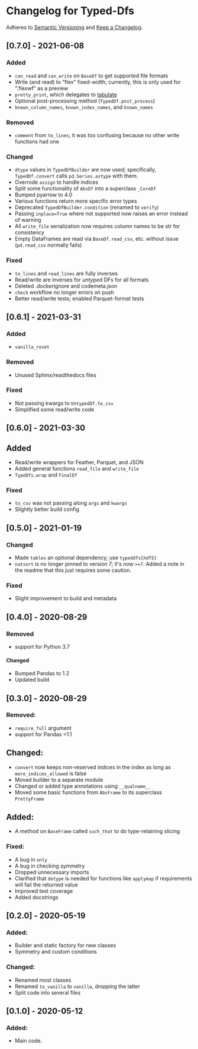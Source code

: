 # Changelog for Typed-Dfs

Adheres to [Semantic Versioning](https://semver.org/spec/v2.0.0.html) and
[Keep a Changelog](https://keepachangelog.com/en/1.0.0/).

## [0.7.0] - 2021-06-08

### Added
- `can_read` and `can_write` on `BaseDf` to get supported file formats
- Write (and read) to "flex" fixed-width;
  currently, this is only used for ".flexwf" as a preview
- `pretty_print`, which delegates to [tabulate](https://pypi.org/project/tabulate)
- Optional post-processing method (`TypedDf.post_process`)
- `known_column_names`, `known_index_names`, and `known_names`

### Removed
- `comment` from `to_lines`; it was too confusing because no other write functions had one

### Changed
- `dtype` values in `TypedDfBuilder` are now used;
  specifically, `TypedDf.convert` calls `pd.Series.astype` with them.
- Overrode `assign` to handle indices
- Split some functionality of `AbsDf` into a superclass `_CoreDf`
- Bumped pyarrow to 4.0
- Various functions return more specific error types
- Deprecated `TypedDfBuilder.condition` (renamed to `verify`)
- Passing `inplace=True` where not supported now raises an error instead of warning
- All `write_file` serialization now requires column names to be str for consistency
- Empty DataFrames are read via `BaseDf.read_csv`, etc. without issue (`pd.read_csv` normally fails)

### Fixed
- `to_lines` and `read_lines` are fully inverses
- Read/write are inverses for *untyped* DFs for all formats
- Deleted .dockerignore and codemeta.json
- `check` workflow no longer errors on push
- Better read/write tests; enabled Parquet-format tests

## [0.6.1] - 2021-03-31

### Added
- `vanilla_reset`

### Removed
- Unused Sphinx/readthedocs files

### Fixed
- Not passing kwargs to `UntypedDf.to_csv`
- Simplified some read/write code

## [0.6.0] - 2021-03-30

## Added
- Read/write wrappers for Feather, Parquet, and JSON
- Added general functions `read_file` and `write_file`
- `TypeDfs.wrap` and `FinalDf`

### Fixed
- `to_csv` was not passing along `args` and `kwargs`
- Slightly better build config

## [0.5.0] - 2021-01-19

### Changed
- Made `tables` an optional dependency; use `typeddfs[hdf5]`
- `natsort` is no longer pinned to version 7; it's now `>=7`.
   Added a note in the readme that this just requires some caution.

### Fixed
- Slight improvement to build and metadata

## [0.4.0] - 2020-08-29

### Removed
- support for Python 3.7

#### Changed
- Bumped Pandas to 1.2
- Updated build


## [0.3.0] - 2020-08-29

### Removed:
- `require_full` argument
- support for Pandas <1.1

## Changed:
- `convert` now keeps non-reserved indices in the index as long as `more_indices_allowed` is false
- Moved builder to a separate module
- Changed or added type annotations using `__qualname__`
- Moved some basic functions from `AbsFrame` to its superclass `PrettyFrame`

## Added:
- A method on `BaseFrame` called `such_that` to do type-retaining slicing

### Fixed:
- A bug in `only`
- A bug in checking symmetry
- Dropped unnecessary imports
- Clarified that `detype` is needed for functions like `applymap` if requirements will fail the returned value
- Improved test coverage
- Added docstrings


## [0.2.0] - 2020-05-19

### Added:
- Builder and static factory for new classes
- Symmetry and custom conditions

### Changed:
- Renamed most classes
- Renamed `to_vanilla` to `vanilla`, dropping the latter
- Split code into several files


## [0.1.0] - 2020-05-12

### Added:
- Main code.
